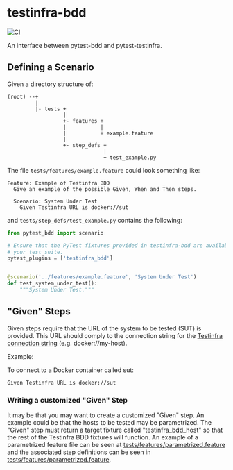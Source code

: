 # testinfra-bdd

[![CI](https://github.com/locp/testinfra-bdd/actions/workflows/ci.yml/badge.svg)](https://github.com/locp/testinfra-bdd/actions/workflows/ci.yml)

An interface between pytest-bdd and pytest-testinfra.

## Defining a Scenario

Given a directory structure of:

```shell
(root) --+
         |
         |- tests +
                  |
                  +- features +
                  |           |
                  |           + example.feature
                  |
                  +- step_defs +
                               |
                               + test_example.py
```

The file `tests/features/example.feature` could look something like:

```gherkin
Feature: Example of Testinfra BDD
  Give an example of the possible Given, When and Then steps.

  Scenario: System Under Test
    Given Testinfra URL is docker://sut
```

and `tests/step_defs/test_example.py` contains the following:

```python
from pytest_bdd import scenario

# Ensure that the PyTest fixtures provided in testinfra-bdd are available to
# your test suite.
pytest_plugins = ['testinfra_bdd']


@scenario('../features/example.feature', 'System Under Test')
def test_system_under_test():
    """System Under Test."""
```
## "Given" Steps

Given steps require that the URL of the system to be tested (SUT) is provided.
This URL should comply to the connection string for the [Testinfra connection
string](https://testinfra.readthedocs.io/en/latest/backends.html) (e.g.
docker://my-host).

Example:

To connect to a Docker container called sut:
```gherkin
Given Testinfra URL is docker://sut
```

### Writing a customized "Given" Step

It may be that you may want to create a customized "Given" step.  An example
could be that the hosts to be tested may be parametrized.  The "Given" step
must return a target fixture called "testinfra_bdd_host" so that the rest of
the Testinfra BDD fixtures will function.  An example of a parametrized
feature file can be seen at
[tests/features/parametrized.feature](tests/features/parametrized.feature)
and the
associated step definitions can be seen in
[tests/features/parametrized.feature](tests/features/parametrized.feature).
